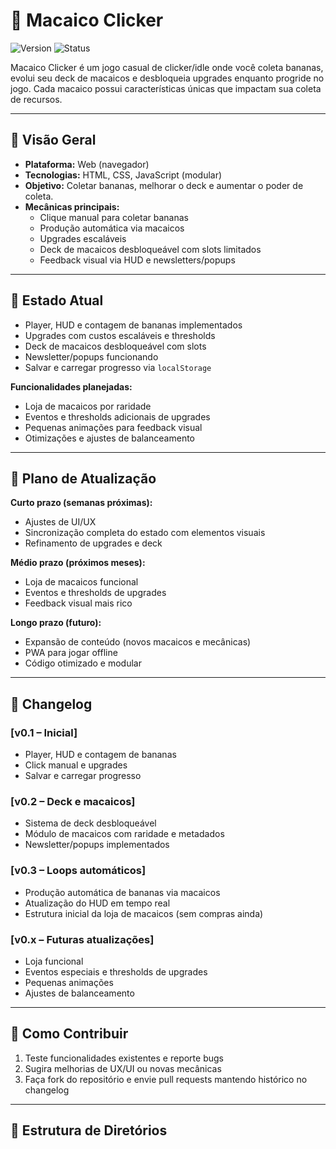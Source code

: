 # 🐒 Macaico Clicker

![Version](https://img.shields.io/badge/version-v0.3-blue)
![Status](https://img.shields.io/badge/status-development-orange)

Macaico Clicker é um jogo casual de clicker/idle onde você coleta bananas, evolui seu deck de macaicos e desbloqueia upgrades enquanto progride no jogo. Cada macaico possui características únicas que impactam sua coleta de recursos.

---

## 🔹 Visão Geral

- **Plataforma:** Web (navegador)  
- **Tecnologias:** HTML, CSS, JavaScript (modular)  
- **Objetivo:** Coletar bananas, melhorar o deck e aumentar o poder de coleta.  
- **Mecânicas principais:** 
  - Clique manual para coletar bananas
  - Produção automática via macaicos
  - Upgrades escaláveis
  - Deck de macaicos desbloqueável com slots limitados
  - Feedback visual via HUD e newsletters/popups

---

## 🔹 Estado Atual

- Player, HUD e contagem de bananas implementados  
- Upgrades com custos escaláveis e thresholds  
- Deck de macaicos desbloqueável com slots  
- Newsletter/popups funcionando  
- Salvar e carregar progresso via `localStorage`  

**Funcionalidades planejadas:**
- Loja de macaicos por raridade  
- Eventos e thresholds adicionais de upgrades  
- Pequenas animações para feedback visual  
- Otimizações e ajustes de balanceamento

---

## 🔹 Plano de Atualização

**Curto prazo (semanas próximas):**  
- Ajustes de UI/UX  
- Sincronização completa do estado com elementos visuais  
- Refinamento de upgrades e deck  

**Médio prazo (próximos meses):**  
- Loja de macaicos funcional  
- Eventos e thresholds de upgrades  
- Feedback visual mais rico  

**Longo prazo (futuro):**  
- Expansão de conteúdo (novos macaicos e mecânicas)  
- PWA para jogar offline  
- Código otimizado e modular

---

## 🔹 Changelog

### [v0.1 – Inicial]
- Player, HUD e contagem de bananas  
- Click manual e upgrades  
- Salvar e carregar progresso

### [v0.2 – Deck e macaicos]
- Sistema de deck desbloqueável  
- Módulo de macaicos com raridade e metadados  
- Newsletter/popups implementados

### [v0.3 – Loops automáticos]
- Produção automática de bananas via macaicos  
- Atualização do HUD em tempo real  
- Estrutura inicial da loja de macaicos (sem compras ainda)

### [v0.x – Futuras atualizações]
- Loja funcional  
- Eventos especiais e thresholds de upgrades  
- Pequenas animações  
- Ajustes de balanceamento

---

## 🔹 Como Contribuir

1. Teste funcionalidades existentes e reporte bugs  
2. Sugira melhorias de UX/UI ou novas mecânicas  
3. Faça fork do repositório e envie pull requests mantendo histórico no changelog  

---

## 🔹 Estrutura de Diretórios

